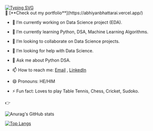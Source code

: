 <a href="https://github.com/abhiyanbhattarai">
   <img src="https://readme-typing-svg.herokuapp.com?font=Fira+Code&weight=700&size=22&pause=1000&width=435&lines=HI!+Welcome+to+my+GitHub." alt="Typing SVG" />
</a>
<br/>
💼 [**Check out my portfolio**](https://abhiyanbhattarai.vercel.app/)

- 🔭 I’m currently working on Data Science project (EDA).

- 🌱 I’m currently learning Python, DSA, Machine Learning Algorithms.

- 👯 I’m looking to collaborate on  Data Science projects.

- 🤔 I’m looking for help with Data Science.

- 💬 Ask me about Python DSA.

- 📫 How to reach me: [Email](abhiyanbhattarai88@gmail.com) , [LinkedIn](https://www.linkedin.com/in/abhiyan-bhattarai-87224a23b)

- 😄 Pronouns: HE/HIM

- ⚡ Fun fact: Loves to play Table Tennis, Chess, Cricket, Sudoko.

👉

![Anurag's GitHub stats](https://github-readme-stats.vercel.app/api?username=abhiyanbhattarai&show_icons=true&theme=radical)

[![Top Langs](https://github-readme-stats.vercel.app/api/top-langs/?username=abhiyanbhattarai&layout=compact)](https://github.com/anuraghazra/github-readme-stats)

